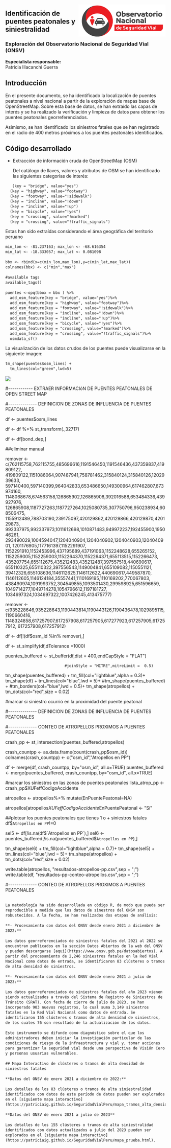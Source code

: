 <a href="https://www.onsv.gob.pe/"><img align="right" height="100" src="index_images/logo-onsv.png" float="right" link> </a>


## Identificación de puentes peatonales y siniestralidad

### Exploración del Observatorio Nacional de Seguridad Vial (ONSV)

**Especialista responsable:** <br />
Patricia Illacanchi Guerra

## Introducción
En el presente documento, se ha identificado la localización de puentes peatonales a nivel nacional a partir de la exploración de mapas base de OpenStreetMap. Sobre esta base de datos, se han extraído las capas de interés y se ha realizado la verificación y limpieza de datos para obtener los puentes peatonales georreferenciados.

Asimismo, se han identificado los siniestros fatales que se han registrado en el radio de 400 metros próximos a los puentes peatonales identificados.

## Código desarrollado

- Extracción de información cruda de OpenStreetMap (OSM)

  Del catálogo de llaves, valores y atributos de OSM se han identificado las siguientes categorías de interés:
    
```
   (key = "bridge", value="yes")
  (key = "highway", value="footway")
  (key = "footway", value="!sidewalk")
  (key = "incline", value="!down")
  (key = "incline", value="!up")
  (key = "bicycle", value="!yes")
  (key = "crossing", value="!marked")
  (key = "crossing", value="!traffic_signals")
```

  Estas han sido extraídas considerando el área geográfica del territorio peruano
  
```
min_lon <- -81.237163; max_lon <- -68.616354
min_lat <- -18.333057; max_lat <- 0.081098

bbx <- rbind(x=c(min_lon,max_lon),y=c(min_lat,max_lat))
colnames(bbx) <- c("min","max")

#available tags
available_tags()

puentes <-opq(bbox = bbx ) %>%
  add_osm_feature(key = "bridge", value="yes")%>%
  add_osm_feature(key = "highway", value="footway")%>%
  add_osm_feature(key = "footway", value="!sidewalk")%>%
  add_osm_feature(key = "incline", value="!down")%>%
  add_osm_feature(key = "incline", value="!up")%>%
  add_osm_feature(key = "bicycle", value="!yes")%>%
  add_osm_feature(key = "crossing", value="!marked")%>%
  add_osm_feature(key = "crossing", value="!traffic_signals")%>%
  osmdata_sf()

```
  La visualización de los datos crudos de los puentes puede visualizarse en la siguiente imagen:
  
```
tm_shape(puentes$osm_lines) + 
  tm_lines(col="green",lwd=5)

```
<img align="center" height="100" src="index_images/puente.png" >


#------------ EXTRAER INFORMACIóN DE PUENTES PEATONALES DE OPEN STREET MAP


#-------------- DEFINICION DE ZONAS DE INFLUENCIA DE PUENTES PEATONALES

df <- puentes$osm_lines

df <- df %>%
  st_transform(.,32717)

df <- df[bond_dep,]


##eliminar manual 

remover <- c(762115758,762115755,485696616,1191546450,1191546436,437359837,419809122,
  419809122,1151086064,907487941,758781462,315840124,315840126,1202939633,
  597140400,597140399,964042833,653486650,149300964,617462807,673974160,
  1148068678,674563158,126865902,126865908,392016588,653484336,439927976,
  126865908,1187727263,1187727264,1025080735,307750796,950238934,608506475,
  1155912489,788703190,239175097,420129862,420129866,420129870,420129873,
  992337975,992337973,1011612698,1010871483,949972237,192455900,195046261,
  293490029,1004594047,1204040904,1204040902,1204040903,1204040901,
  1201176905,1177161397,1152291907,
             1152291910,1152453996,437195689,437191063,1152248628,655265152,
             1152259005,1152259003,1152264370,1152264371,655113515,1152266473,
             435207754,655112675,435212483,435212487,397557518,440690617,
             655110325,655110322,397556543,1149004841,655109082,1150551121,
             39412326,655108636,1146112625,1146112622,440690617,449587870,
             1146112605,1146124184,35557441,1110169195,1110169202,770067803,
             438490974,1091993752,304549855,1093501430,299598925,651596659,
             1049714277,1049714278,1054796612,1197181727,
             1034697324,1034697322,1007426245,413475777)

remover <- c(935228646,935228643,1190443814,1190443126,1190436478,1029895115,1190660416,
1148324858,617257907,617257908,617257905,617277923,617257905,617257912,
617257908,617257912)


             
df <- df[!(df$osm_id %in% remover),]

df <- st_simplify(df,dTolerance =1000)
 
puentes_buffered <- st_buffer(df,dist = 400,endCapStyle = "FLAT")
                              
                              #joinStyle = "MITRE",mitreLimit =  0.5)

tm_shape(puentes_buffered) + 
  tm_fill(col="lightblue",alpha = 0.3)+
  tm_shape(df) + 
  tm_lines(col="blue",lwd = 5)+
  #tm_shape(puentes_buffered) + 
 #tm_borders(col="blue",lwd = 0.5)+
  tm_shape(atropellos) + 
  tm_dots(col="red",size = 0.02)

#marcar si siniestro ocurrió en la proximidad del puente peatonal

#-------------- DEFINICION DE ZONAS DE INFLUENCIA DE PUENTES PEATONALES



#-------------- CONTEO DE ATROPELLOS PROXIMOS A PUENTES PEATONALES

crash_pp <- st_intersection(puentes_buffered,atropellos)

crash_countpp <-  as.data.frame(count(crash_pp$osm_id))
colnames(crash_countpp) <- c("osm_id","Atropellos en PP")

df <- merge(df, crash_countpp, by="osm_id", all.x=TRUE)
puentes_buffered <-  merge(puentes_buffered, crash_countpp, by="osm_id", all.x=TRUE)

#marcar los siniestros en las zonas de puentes peatonales
lista_atrop_pp <- crash_pp$XUFeffCodigoAccidente

atropellos <- atropellos%>%
  mutate(EnPuentePeatonal=NA)

atropellos[atropellos$XUFeffCodigoAccidente %in% lista_atrop_pp,]$EnPuentePeatonal <- "Sí"

##plotear los puentes peatonales que tienes 1 o + siniestros fatales
df$`Atropellos en PP`!=0

sel5 <- df[!is.na(df$`Atropellos en PP`),]
sel6 <- puentes_buffered[!is.na(puentes_buffered$`Atropellos en PP`),]

  tm_shape(sel6) + 
  tm_fill(col="lightblue",alpha = 0.7)+
  tm_shape(sel5) + 
  tm_lines(col="blue",lwd = 5)+
  tm_shape(atropellos) + 
  tm_dots(col="red",size = 0.02)

write.table(atropellos, "resultados-atropellos-pp.csv",sep = ";")
write.table(df, "resultados-pp-conteo-atropellos.csv",sep = ";")


#-------------- CONTEO DE ATROPELLOS PROXIMOS A PUENTES PEATONALES
```

La metodología ha sido desarrollada en código R, de modo que pueda ser reproducible a medida que los datos de sinestros del ONSV son robustecidos. A la fecha, se han realizados dos etapas de análisis:

**- Procesamiento con datos del ONSV desde enero 2021 a diciembre de 2022:**

Los datos georreferenciados de siniestros fatales del 2021 al 2022 se encuentran publicados en la sección Datos Abiertos de la web del ONSV y pueden descargarse [aquí](https://www.onsv.gob.pe/datosabiertos). A partir del procesamiento de 2,246 siniestros fatales en la Red Vial Nacional como datos de entrada, se identificaron 83 clústeres o tramos de alta densidad de siniestros.

**- Procesamiento con datos del ONSV desde enero 2021 a julio de 2023:**

Los datos georreferenciados de siniestros fatales del año 2023 vienen siendo actualizados a través del Sistema de Registro de Siniestros de Tránsito (SRAT). Con fecha de cierre de julio de 2023, se han incorporado 903 nuevos registros, lo cual suma 3,149 siniestros fatales en la Red Vial Nacional como datos de entrada. Se identificaron 155 clústeres o tramos de alta densidad de siniestros, de los cuales 76 son resultado de la actualización de los datos. 

Este instrumento se difunde como diagnóstico sobre el que los administradores deben iniciar la investigación particular de las condiciones de riesgo de la infraestructura y vial y, tomar acciones para garantizar la seguridad vial desde una perspectiva de Visión Cero y personas usuarias vulnerables.

## Mapa Interactivo de clústeres o tramos de alta densidad de siniestros fatales

**Datos del ONSV de enero 2021 a diciembre de 2022:**

Los detalles de los 83 clústeres o tramos de alta siniestralidad identificados con datos de este período de datos pueden ser explorados en el [siguiente mapa interactivo](https://patriciaig.github.io/SeguridadVialPeru/mapa_tramos_alta_densidad_fatalidades.html).

**Datos del ONSV de enero 2021 a julio de 2023**

Los detalles de los 155 clústeres o tramos de alta siniestralidad identificados con datos actualizados a julio del 2023 pueden ser explorados en el [siguiente mapa interactivo](https://patriciaig.github.io/SeguridadVialPeru/mapa_prueba.html).
